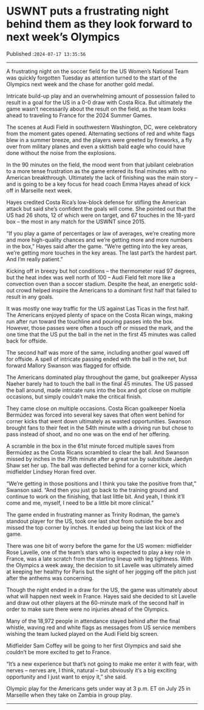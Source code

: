 # USWNT puts a frustrating night behind them as they look forward to next week’s Olympics

Published :`2024-07-17 13:35:56`

---

A frustrating night on the soccer field for the US Women’s National Team was quickly forgotten Tuesday as attention turned to the start of the Olympics next week and the chase for another gold medal.

Intricate build-up play and an overwhelming amount of possession failed to result in a goal for the US in a 0-0 draw with Costa Rica. But ultimately the game wasn’t necessarily about the result on the field, as the team looks ahead to traveling to France for the 2024 Summer Games.

The scenes at Audi Field in southwestern Washington, DC, were celebratory from the moment gates opened. Alternating sections of red and white flags blew in a summer breeze, and the players were greeted by fireworks, a fly over from military planes and even a skittish bald eagle who could have done without the noise from the explosions.

In the 90 minutes on the field, the mood went from that jubilant celebration to a more tense frustration as the game entered its final minutes with no American breakthrough. Ultimately the lack of finishing was the main story – and is going to be a key focus for head coach Emma Hayes ahead of kick off in Marseille next week.

Hayes credited Costa Rica’s low-block defense for stifling the American attack but said she’s confident the goals will come. She pointed out that the US had 26 shots, 12 of which were on target, and 67 touches in the 18-yard box – the most in any match for the USWNT since 2015.

“If you play a game of percentages or law of averages, we’re creating more and more high-quality chances and we’re getting more and more numbers in the box,” Hayes said after the game. “We’re getting into the key areas, we’re getting more touches in the key areas. The last part’s the hardest part. And I’m really patient.”

Kicking off in breezy but hot conditions – the thermometer read 97 degrees, but the heat index was well north of 100 – Audi Field felt more like a convection oven than a soccer stadium. Despite the heat, an energetic sold-out crowd helped inspire the Americans to a dominant first half that failed to result in any goals.

It was mostly one way traffic for the US against Las Ticas in the first half. The Americans enjoyed plenty of space on the Costa Rican wings, making run after run toward the touchline and pouring passes into the box. However, those passes were often a touch off or missed the mark, and the one time that the US put the ball in the net in the first 45 minutes was called back for offside.

The second half was more of the same, including another goal waved off for offside. A spell of intricate passing ended with the ball in the net, but forward Mallory Swanson was flagged for offside.

The Americans dominated play throughout the game, but goalkeeper Alyssa Naeher barely had to touch the ball in the final 45 minutes. The US passed the ball around, made intricate runs into the box and got close on multiple occasions, but simply couldn’t make the critical finish.

They came close on multiple occasions. Costa Rican goalkeeper Noelia Bermúdez was forced into several key saves that often went behind for corner kicks that went down ultimately as wasted opportunities. Swanson brought fans to their feet in the 54th minute with a driving run but chose to pass instead of shoot, and no one was on the end of her offering.

A scramble in the box in the 61st minute forced multiple saves from Bermúdez as the Costa Ricans scrambled to clear the ball. And Swanson missed by inches in the 75th minute after a great run by substitute Jaedyn Shaw set her up. The ball was deflected behind for a corner kick, which midfielder Lindsey Horan fired over.

“We’re getting in those positions and I think you take the positive from that,” Swanson said. “And then you just go back to the training ground and continue to work on the finishing, that last little bit. And yeah, I think it’ll come and me, myself, I need to be a little bit more clinical.”

The game ended in frustrating manner as Trinity Rodman, the game’s standout player for the US, took one last shot from outside the box and missed the top corner by inches. It ended up being the last kick of the game.

There was one bit of worry before the game for the US women: midfielder Rose Lavelle, one of the team’s stars who is expected to play a key role in France, was a late scratch from the starting lineup with leg tightness. With the Olympics a week away, the decision to sit Lavelle was ultimately aimed at keeping her healthy for Paris but the sight of her jogging off the pitch just after the anthems was concerning.

Though the night ended in a draw for the US, the game was ultimately about what will happen next week in France. Hayes said she decided to sit Lavelle and draw out other players at the 60-minute mark of the second half in order to make sure there were no injuries ahead of the Olympics.

Many of the 18,972 people in attendance stayed behind after the final whistle, waving red and white flags as messages from US service members wishing the team lucked played on the Audi Field big screen.

Midfielder Sam Coffey will be going to her first Olympics and said she couldn’t be more excited to get to France.

“It’s a new experience but that’s not going to make me enter it with fear, with nerves – nerves are, I think, natural – but obviously it’s a big exciting opportunity and I just want to enjoy it,” she said.

Olympic play for the Americans gets under way at 3 p.m. ET on July 25 in Marseille when they take on Zambia in group play.

---

